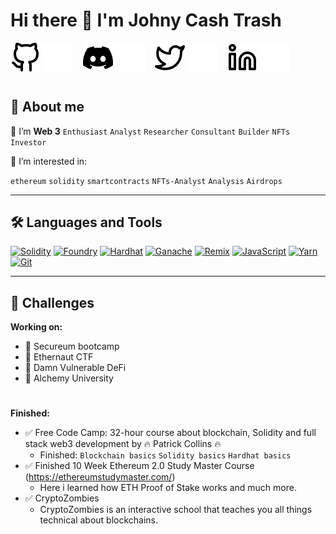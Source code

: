 # Hi there 👋 I'm Johny Cash Trash

[![website](./img/github-light.svg)](https://github.com/Flopicek#gh-light-mode-only)
[![website](./img/github-dark.svg)](https://github.com/Flopicek#gh-dark-mode-only)
&nbsp;&nbsp;
[![website](./img/discord-mark-black.svg)](https://discordapp.com/users/689051141694291971#gh-light-mode-only)
[![website](./img/discord-mark-white.svg)](https://discordapp.com/users/689051141694291971#gh-dark-mode-only)
&nbsp;&nbsp;
[![website](./img/twitter-light.svg)](https://twitter.com/JohnyCashTrash#gh-light-mode-only)
[![website](./img/twitter-dark.svg)](https://twitter.com/JohnyCashTrash#gh-dark-mode-only)
&nbsp;&nbsp;
[![website](./img/linkedin-light.svg)](https://www.linkedin.com/in/martin-florian-2a923b140/#gh-light-mode-only)
[![website](./img/linkedin-dark.svg)](https://www.linkedin.com/in/martin-florian-2a923b140/#gh-dark-mode-only)

#

## 👻 About me

🌱 I’m **Web 3** `Enthusiast` `Analyst` `Researcher` `Consultant` `Builder` `NFTs` `Investor` 

🔭 I’m interested in:

`ethereum` `solidity` `smartcontracts` `NFTs-Analyst` `Analysis` `Airdrops`

---

## 🛠 Languages and Tools

<a href="https://docs.soliditylang.org" target="_blank"><img alt="Solidity"
        src="https://img.shields.io/badge/Solidity-e6e6e6?style=for-the-badge&logo=solidity&logoColor=black"/></a>
<a href="https://book.getfoundry.sh/" target="_blank"><img alt="Foundry"
        src="https://custom-icon-badges.demolab.com/badge/-Foundry-2C8EBB?style=for-the-badge&logo=foundry&logoColor=white"/></a>
<a href="https://hardhat.org/" target="_blank"><img alt="Hardhat"
        src="https://custom-icon-badges.demolab.com/badge/-Hardhat-323330?style=for-the-badge&logo=hh&logoColor=bwown"/></a>
<a href="https://trufflesuite.com/ganache/" target="_blank"><img alt="Ganache"
        src="https://custom-icon-badges.demolab.com/badge/-Ganache-CB3837?style=for-the-badge&logo=ganache-seeklogo&logoColor=bwown"/></a>
<a href="https://remix.ethereum.org/" target="_blank"><img alt="Remix"
        src="https://custom-icon-badges.demolab.com/badge/-Remix-e6e6e6?style=for-the-badge&logo=remix_logo&logoColor=black"/></a>
<a href="https://developer.mozilla.org/en-US/docs/Web/JavaScript" target="_blank"><img alt="JavaScript"
        src="https://img.shields.io/badge/JavaScript-C79600?style=for-the-badge&logo=javascript&logoColor=323330"/></a>
<a href="https://yarnpkg.com" target="_blank"><img alt="Yarn"
        src="https://img.shields.io/badge/Yarn-2C8EBB?style=for-the-badge&logo=yarn&logoColor=white"/></a>
<a href="https://git-scm.com" target="_blank"><img alt="Git"
        src="https://img.shields.io/badge/Git-F05032?style=for-the-badge&logo=git&logoColor=white"/></a>

---

## 📌 Challenges

**Working on:**

- 🎯 Secureum bootcamp
- 🎯 Ethernaut CTF
- 🎯 Damn Vulnerable DeFi
- 🎯 Alchemy University

#

**Finished:**

- ✅ Free Code Camp: 32-hour course about blockchain, Solidity and full stack web3 development by 🔥 Patrick Collins 🔥
  - Finished: `Blockchain basics` `Solidity basics` `Hardhat basics`
- ✅ Finished 10 Week Ethereum 2.0 Study Master Course (https://ethereumstudymaster.com/)
  - Here i learned how ETH Proof of Stake works and much more.
- ✅ CryptoZombies
  - CryptoZombies is an interactive school that teaches you all things technical about blockchains.
